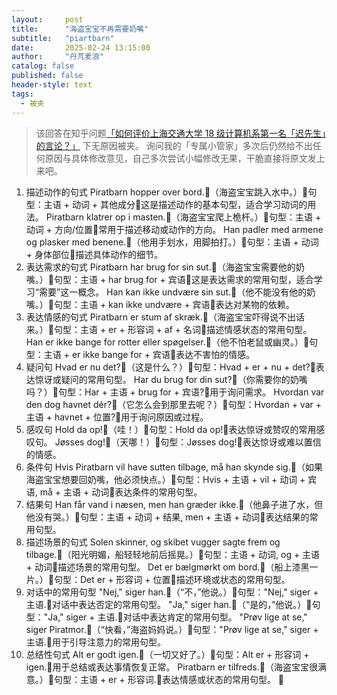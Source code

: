 ```yaml
---
layout:     post
title:      "海盗宝宝不再需要奶嘴"
subtitle:   "piartbarn"
date:       2025-02-24 13:15:00
author:     "丹芃麦浪"
catalog: false
published: false
header-style: text
tags:
  - 被夹
---
```


> 该回答在知乎问题[「如何评价上海交通大学 18 级计算机系第一名「迟先生」的言论？」](https://www.zhihu.com/question/439622084/answer/1685314467) 下无原因被夹。
> 询问我的「专属小管家」多次后仍然给不出任何原因与具体修改意见，自己多次尝试小幅修改无果，干脆直接将原文发上来吧。


1. 描述动作的句式
Piratbarn hopper over bord.（海盗宝宝跳入水中。）句型：主语 + 动词 + 其他成分这是描述动作的基本句型，适合学习动词的用法。
Piratbarn klatrer op i masten.（海盗宝宝爬上桅杆。）句型：主语 + 动词 + 方向/位置常用于描述移动或动作的方向。
Han padler med armene og plasker med benene.（他用手划水，用脚拍打。）句型：主语 + 动词 + 身体部位描述具体动作的细节。
2. 表达需求的句式
Piratbarn har brug for sin sut.（海盗宝宝需要他的奶嘴。）句型：主语 + har brug for + 宾语这是表达需求的常用句型，适合学习“需要”这一概念。
Han kan ikke undvære sin sut.（他不能没有他的奶嘴。）句型：主语 + kan ikke undvære + 宾语表达对某物的依赖。
3. 表达情感的句式
Piratbarn er stum af skræk.（海盗宝宝吓得说不出话来。）句型：主语 + er + 形容词 + af + 名词描述情感状态的常用句型。
Han er ikke bange for rotter eller spøgelser.（他不怕老鼠或幽灵。）句型：主语 + er ikke bange for + 宾语表达不害怕的情感。
4. 疑问句
Hvad er nu det?（这是什么？）句型：Hvad + er + nu + det?表达惊讶或疑问的常用句型。
Har du brug for din sut?（你需要你的奶嘴吗？）句型：Har + 主语 + brug for + 宾语?用于询问需求。
Hvordan var den dog havnet dér?（它怎么会到那里去呢？）句型：Hvordan + var + 主语 + havnet + 位置?用于询问原因或过程。
5. 感叹句
Hold da op!（哇！）句型：Hold da op!表达惊讶或赞叹的常用感叹句。
Jøsses dog!（天哪！）句型：Jøsses dog!表达惊讶或难以置信的情感。
6. 条件句
Hvis Piratbarn vil have sutten tilbage, må han skynde sig.（如果海盗宝宝想要回奶嘴，他必须快点。）句型：Hvis + 主语 + vil + 动词 + 宾语, må + 主语 + 动词表达条件的常用句型。
7. 结果句
Han får vand i næsen, men han græder ikke.（他鼻子进了水，但他没有哭。）句型：主语 + 动词 + 结果, men + 主语 + 动词表达结果的常用句型。
8. 描述场景的句式
Solen skinner, og skibet vugger sagte frem og tilbage.（阳光明媚，船轻轻地前后摇晃。）句型：主语 + 动词, og + 主语 + 动词描述场景的常用句型。
Det er bælgmørkt om bord.（船上漆黑一片。）句型：Det er + 形容词 + 位置描述环境或状态的常用句型。
9. 对话中的常用句型
"Nej," siger han.（“不，”他说。）句型："Nej," siger + 主语.对话中表达否定的常用句型。
"Ja," siger han.（“是的，”他说。）句型："Ja," siger + 主语.对话中表达肯定的常用句型。
"Prøv lige at se," siger Piratmor.（“快看，”海盗妈妈说。）句型："Prøv lige at se," siger + 主语.用于引导注意力的常用句型。
10. 总结性句式
Alt er godt igen.（一切又好了。）句型：Alt er + 形容词 + igen.用于总结或表达事情恢复正常。
Piratbarn er tilfreds.（海盗宝宝很满意。）句型：主语 + er + 形容词.表达情感或状态的常用句型。

